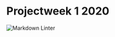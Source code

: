 # Projectweek 1 2020

![Markdown Linter](https://github.com/vives-devbit/projectweek-1-2020/workflows/Markdown%20Linter/badge.svg)
